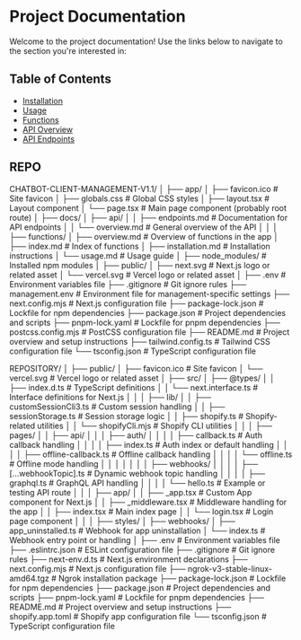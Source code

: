 # Project Documentation

Welcome to the project documentation! Use the links below to navigate to the section you're interested in:

## Table of Contents

- [Installation](installation.md)
- [Usage](usage.md)
- [Functions](functions/overview.md)
- [API Overview](api/overview.md)
- [API Endpoints](api/endpoints.md)


## REPO

CHATBOT-CLIENT-MANAGEMENT-V1.1/
│
├── app/
│   ├── favicon.ico           # Site favicon
│   ├── globals.css           # Global CSS styles
│   ├── layout.tsx            # Layout component
│   └── page.tsx              # Main page component (probably root route)
│
├── docs/
│   ├── api/
│   │   ├── endpoints.md      # Documentation for API endpoints
│   │   └── overview.md       # General overview of the API
│   │
│   ├── functions/
│       ├── overview.md       # Overview of functions in the app
│       ├── index.md          # Index of functions
│       ├── installation.md   # Installation instructions
│       └── usage.md          # Usage guide
│
├── node_modules/             # Installed npm modules
│
├── public/
│   ├── next.svg              # Next.js logo or related asset
│   └── vercel.svg            # Vercel logo or related asset
│
├── .env                      # Environment variables file
├── .gitignore                # Git ignore rules
├── management.env            # Environment file for management-specific settings
├── next.config.mjs           # Next.js configuration file
├── package-lock.json         # Lockfile for npm dependencies
├── package.json              # Project dependencies and scripts
├── pnpm-lock.yaml            # Lockfile for pnpm dependencies
├── postcss.config.mjs        # PostCSS configuration file
├── README.md                 # Project overview and setup instructions
├── tailwind.config.ts        # Tailwind CSS configuration file
└── tsconfig.json             # TypeScript configuration file


REPOSITORY/
│
├── public/
│   ├── favicon.ico           # Site favicon
│   └── vercel.svg            # Vercel logo or related asset
│
├── src/
│   ├── @types/
│   │   ├── index.d.ts        # TypeScript definitions
│   │   └── next.interface.ts # Interface definitions for Next.js
│   │
│   ├── lib/
│   │   ├── customSessionCli3.ts # Custom session handling
│   │   ├── sessionStorage.ts    # Session storage logic
│   │   ├── shopify.ts           # Shopify-related utilities
│   │   └── shopifyCli.mjs       # Shopify CLI utilities
│   │
│   ├── pages/
│   │   ├── api/
│   │   │   ├── auth/
│   │   │   │   ├── callback.ts        # Auth callback handling
│   │   │   │   ├── index.ts           # Auth index or default handling
│   │   │   │   ├── offline-callback.ts # Offline callback handling
│   │   │   │   └── offline.ts         # Offline mode handling
│   │   │   │
│   │   │   ├── webhooks/
│   │   │   │   ├── [...webhookTopic].ts # Dynamic webhook topic handling
│   │   │   │   ├── graphql.ts           # GraphQL API handling
│   │   │   │   └── hello.ts             # Example or testing API route
│   │
│   ├── app/
│   │   ├── _app.tsx           # Custom App component for Next.js
│   │   ├── _middleware.tsx    # Middleware handling for the app
│   │   ├── index.tsx          # Main index page
│   │   └── login.tsx          # Login page component
│   │
│   ├── styles/
│
├── webhooks/
│   ├── app_uninstalled.ts     # Webhook for app uninstallation
│   └── index.ts               # Webhook entry point or handling
│
├── .env                       # Environment variables file
├── .eslintrc.json             # ESLint configuration file
├── .gitignore                 # Git ignore rules
├── next-env.d.ts              # Next.js environment declarations
├── next.config.mjs            # Next.js configuration file
├── ngrok-v3-stable-linux-amd64.tgz # Ngrok installation package
├── package-lock.json          # Lockfile for npm dependencies
├── package.json               # Project dependencies and scripts
├── pnpm-lock.yaml             # Lockfile for pnpm dependencies
├── README.md                  # Project overview and setup instructions
├── shopify.app.toml           # Shopify app configuration file
└── tsconfig.json              # TypeScript configuration file
